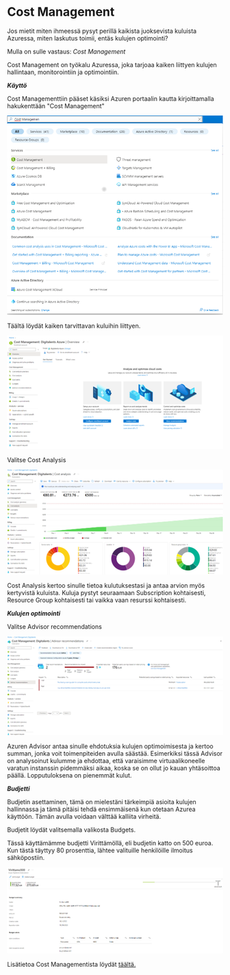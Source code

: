 # Cost Management

Jos mietit miten ihmeessä pysyt perillä kaikista juoksevista kuluista Azuressa, miten laskutus toimii, entäs kulujen optimointi?

Mulla on sulle vastaus: *Cost Management*

Cost Management on työkalu Azuressa, joka tarjoaa kaiken liittyen kulujen hallintaan,  monitorointiin ja optimointiin.

***Käyttö***

Cost Managementtiin pääset käsiksi Azuren portaalin kautta kirjoittamalla hakukenttään "Cost Management"

![cost](kuvat/cost.png)

Täältä löydät kaiken tarvittavan kuluihin liittyen.

![cost2](kuvat/cost2.png)

Valitse Cost Analysis

![cost3](kuvat/cost3.png)

Cost Analysis kertoo sinulle tietoa kulutuksestasi ja antaa arvion myös kertyvistä kuluista. Kuluja pystyt seuraamaan Subscription kohtaisesti, Resource Group kohtaisesti tai vaikka vaan resurssi kohtaisesti.

***Kulujen optimointi***

Valitse Advisor recommendations

![cost4](kuvat/cost4.png)

Azuren Advisor antaa sinulle ehdotuksia kulujen optimoimisesta ja kertoo summan, jonka voit toimenpiteiden avulla säästää. Esimerkiksi tässä Advisor on analysoinut kulumme ja ehdottaa, että varaisimme virtuaalikoneelle varatun instanssin pidemmäksi aikaa, koska se on ollut jo kauan yhtäsoittoa päällä. Lopputuloksena on pienemmät kulut.

***Budjetti***

Budjetin asettaminen, tämä on mielestäni tärkeimpiä asioita kulujen hallinnassa ja tämä pitäisi tehdä ensimmäisenä kun otetaan Azurea käyttöön. Tämän avulla voidaan välttää kalliita virheitä.

Budjetit löydät valitsemalla valikosta Budgets.

Tässä käyttämämme budjetti Virittämöllä, eli budjetin katto on 500 euroa. Kun tästä täyttyy 80 prosenttia, lähtee valituille henkilöille ilmoitus sähköpostiin. 

![cost5](kuvat/cost5.png)

Lisätietoa Cost Managementista löydät [täältä.](https://learn.microsoft.com/en-us/azure/cost-management-billing/)